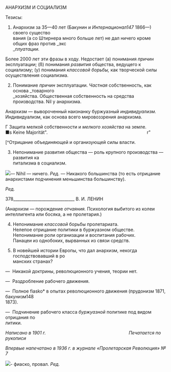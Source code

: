 АНАРХИЗМ И СОЦИАЛИЗМ

Тезисы:

1) Анархизм за 35—40 лет (Бакунин и _Интернационал147_ 1866—) своего существо­  
вания (а со Штирнера много больше лет) не дал ничего кроме общих фраз против _экс­  
__плуатации._

Более 2000 лет эти фразы в ходу. Недостает (а) понимания _причин_ эксплуатации; (ß) понимания _развития_ общества, ведущего к социализму; (у) понимания _классовой борьбы,_ как творческой силы осуществления социализма.

2) Понимание _причин_ эксплуатации. _Частная_ собственность, как основа _товарного  
_хозяйства. Общественная собственность на средства производства. Nil у анархизма.

Анархизм — вывороченный наизнанку буржуазный _индивидуализм._ Индивидуализм, как основа всего мировоззрения анархизма.

Г Защита мелкой собственности и _мелкого хозяйства_ на земле.  
■s Keine Majorität".                                                                               r"

[^Отрицание объединяющей и организующей силы власти.

3) Непонимание развития общества — роль крупного производства — развития ка­  
питализма в социализм.

![](file:///C:/Users/bot32/AppData/Local/Temp/msohtmlclip1/01/clip_image001.png)— Nihil — ничего. _Ред._ — Никакого большинства (то есть отрицание анархистами подчинения меньшинства большинству).

_Ред._

  

378______________________________ В. И. ЛЕНИН

(Анархизм — порождение _отчаяния._ Психология выбитого из колеи интеллигента или босяка, а не пролетария.)

4) Непонимание _классовой_ борьбы пролетариата.  
Нелепое отрицание политики в буржуазном обществе.  
Непонимание роли организации и воспитания рабочих.  
Панацеи из однобоких, вырванных из связи средств.

5) В новейшей истории Европы, что дал анархизм, некогда господствовавший в ро­  
манских странах?

—  Никакой доктрины, революционного учения, теории нет.

—  Раздробление рабочего движения.

—  Полное fiasko* в опытах революционного движения (прудонизм 1871, бакунизм148  
1873).

—  Подчинение рабочего класса _буржуазной_ политике под видом отрицания по­  
литики.

_Написано в 1901 г.                                                                  Печатается по рукописи_

_Впервые напечатано в 1936 г. в журнале «Пролетарская Революция» № 7_

![](file:///C:/Users/bot32/AppData/Local/Temp/msohtmlclip1/01/clip_image002.png)_-_ фиаско, провал. _Ред._